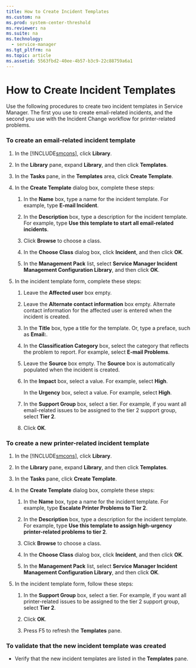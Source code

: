 ```yaml
---
title: How to Create Incident Templates
ms.custom: na
ms.prod: system-center-threshold
ms.reviewer: na
ms.suite: na
ms.technology: 
  - service-manager
ms.tgt_pltfrm: na
ms.topic: article
ms.assetid: 5563fbd2-40ee-4b57-b3c9-22c88759a6a1
---
```

# How to Create Incident Templates
Use the following procedures to create two incident templates in Service Manager. The first you use to create email\-related incidents, and the second you use with the Incident Change workflow for printer\-related problems.

### To create an email\-related incident template

1.  In the [!INCLUDE[smcons](../../includes/smcons_md.md)], click **Library**.

2.  In the **Library** pane, expand **Library**, and then click **Templates**.

3.  In the **Tasks** pane, in the **Templates** area, click **Create Template**.

4.  In the **Create Template** dialog box, complete these steps:

    1.  In the **Name** box, type a name for the incident template. For example, type **E\-mail Incident**.

    2.  In the **Description** box, type a description for the incident template. For example, type **Use this template to start all email\-related incidents**.

    3.  Click **Browse** to choose a class.

    4.  In the **Choose Class** dialog box, click **Incident**, and then click **OK**.

    5.  In the **Management Pack** list, select **Service Manager Incident Management Configuration Library**, and then click **OK**.

5.  In the incident template form, complete these steps:

    1.  Leave the **Affected user** box empty.

    2.  Leave the **Alternate contact information** box empty. Alternate contact information for the affected user is entered when the incident is created.

    3.  In the **Title** box, type a title for the template. Or, type a preface, such as **Email:**.

    4.  In the **Classification Category** box, select the category that reflects the problem to report. For example, select **E\-mail Problems**.

    5.  Leave the **Source** box empty. The **Source** box is automatically populated when the incident is created.

    6.  In the **Impact** box, select a value. For example, select **High**.

        In the **Urgency** box, select a value. For example, select **High**.

    7.  In the **Support Group** box, select a tier. For example, if you want all email\-related issues to be assigned to the tier 2 support group, select **Tier 2**.

    8.  Click **OK**.

### To create a new printer\-related incident template

1.  In the [!INCLUDE[smcons](../../includes/smcons_md.md)], click **Library**.

2.  In the **Library** pane, expand **Library**, and then click **Templates**.

3.  In the **Tasks** pane, click **Create Template**.

4.  In the **Create Template** dialog box, complete these steps:

    1.  In the **Name** box, type a name for the incident template. For example, type **Escalate Printer Problems to Tier 2**.

    2.  In the **Description** box, type a description for the incident template. For example, type **Use this template to assign high\-urgency printer\-related problems to tier 2**.

    3.  Click **Browse** to choose a class.

    4.  In the **Choose Class** dialog box, click **Incident**, and then click **OK**.

    5.  In the **Management Pack** list, select **Service Manager Incident Management Configuration Library**, and then click **OK**.

5.  In the incident template form, follow these steps:

    1.  In the **Support Group** box, select a tier. For example, if you want all printer\-related issues to be assigned to the tier 2 support group, select **Tier 2**.

    2.  Click **OK**.

    3.  Press F5 to refresh the **Templates** pane.

### To validate that the new incident template was created

-   Verify that the new incident templates are listed in the **Templates** pane.


